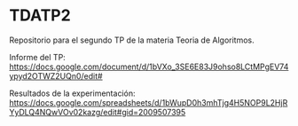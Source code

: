 # TDATP2
Repositorio para el segundo TP de la materia Teoria de Algoritmos.

Informe del TP: https://docs.google.com/document/d/1bVXo_3SE6E83J9ohso8LCtMPgEV74ypyd2OTWZ2UQn0/edit#

Resultados de la experimentación: https://docs.google.com/spreadsheets/d/1bWupD0h3mhTjg4H5NOP9L2HjRYyDLQ4NQwVOv02kazg/edit#gid=2009507395
